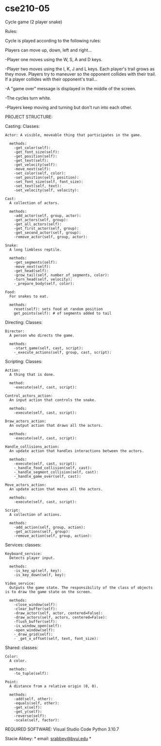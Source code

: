 # cse210-05
Cycle game (2 player snake)

Rules:

Cycle is played according to the following rules:

Players can move up, down, left and right...

-Player one moves using the W, S, A and D keys.

-Player two moves using the I, K, J and L keys.
Each player's trail grows as they move. Players try to maneuver so the opponent collides with their trail. If a player collides with their opponent's trail...

-A "game over" message is displayed in the middle of the screen.

-The cycles turn white.

-Players keep moving and turning but don't run into each other.

PROJECT STRUCTURE: 

Casting: 
  Classes: 
    
    Actor: A visible, moveable thing that participates in the game.

      methods:
        -get_color(self):
        -get_font_size(self):
        -get_position(self):
        -get_text(self):
        -get_velocity(self):
        -move_next(self):
        -set_color(self, color):
        -set_position(self, position):
        -set_font_size(self, font_size):
        -set_text(self, text):
        -set_velocity(self, velocity):

    Cast:
      A collection of actors.

      methods:
        -add_actor(self, group, actor):
        -get_actors(self, group):
        -get_all_actors(self):
        -get_first_actor(self, group):
        -get_second_actor(self, group):
        -remove_actor(self, group, actor):

    Snake:
      A long limbless reptile.

      methods:
        -get_segments(self):
        -move_next(self):
        -get_head(self):
        -grow_tail(self, number_of_segments, color):
        -turn_head(self, velocity):
        -_prepare_body(self, color):

    Food:
      For snakes to eat.

      methods:
        reset(self): sets food at random position
        get_points(self): # of segments added to tail

Directing:
  Classes:
  
    Director:
      A person who directs the game.

      methods:
        -start_game(self, cast, script):
        -_execute_actions(self, group, cast, script):

Scripting:
  Classes:
  
    Action:
      A thing that is done.

      method:
        -execute(self, cast, script):

    Control_actors_action:
      An input action that controls the snake.

      methods:
        -execute(self, cast, script):

    Draw_actors_action:
      An output action that draws all the actors.

      methods:
        -execute(self, cast, script):

    Handle_collisions_action:
      An update action that handles interactions between the actors.

      methods:
        -execute(self, cast, script):
        -_handle_food_collision(self, cast):
        -_handle_segment_collision(self, cast):
        -_handle_game_over(self, cast):
        
    Move_actors_action:
      An update action that moves all the actors.

      methods:
        -execute(self, cast, script):

    Script:
      A collection of actions.

      methods:
        -add_action(self, group, action):
        -get_actions(self, group):
        -remove_action(self, group, action):

Services:
  classes:
  
    Keyboard_service:
      Detects player input.

      methods:
        -is_key_up(self, key):
        -is_key_down(self, key):

    Video_service:
      Outputs the game state. The responsibility of the class of objects is to draw the game state on the screen.

      methods:
        -close_window(self):
        -clear_buffer(self):
        -draw_actor(self, actor, centered=False):
        -draw_actors(self, actors, centered=False):
        -flush_buffer(self):
        -is_window_open(self):
        -open_window(self):
        -_draw_grid(self):
        - _get_x_offset(self, text, font_size):


Shared:
  classes:
  
    Color:
      A color.

      methods:
        -to_tuple(self):
        
    Point:
      A distance from a relative origin (0, 0).

      methods:
        -add(self, other):
        -equals(self, other):
        -get_x(self):
        -get_y(self):
        -reverse(self):
        -scale(self, factor):
  
  REQUIRED SOFTWARE:
  Visual Studio Code
  Python 3.10.7
  
  Stacie Abbey: * email: srabbey@byui.edu *
